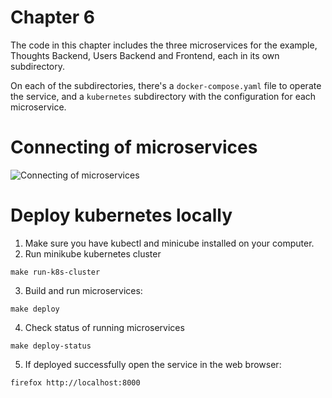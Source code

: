 Chapter 6
=======

The code in this chapter includes the three microservices for the example, Thoughts Backend, Users Backend and Frontend, each in its own subdirectory.

On each of the subdirectories, there's a `docker-compose.yaml` file to operate the service, and a `kubernetes` subdirectory with the configuration for each microservice.

Connecting of microservices
========

![Connecting of microservices](docs/connecting_services.png)


Deploy kubernetes locally
=======

1. Make sure you have kubectl and minicube installed on your computer.
2. Run minikube kubernetes cluster
```
make run-k8s-cluster
```
3. Build and run microservices:
```
make deploy
```

4. Check status of running microservices
```
make deploy-status
```
5. If deployed successfully open the service in the web browser:
```
firefox http://localhost:8000
```
